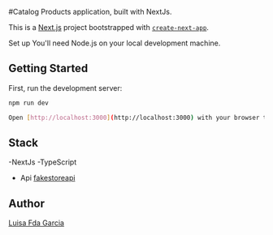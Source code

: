 #Catalog Products
application, built with NextJs.

This is a [Next.js](https://nextjs.org/) project bootstrapped with [`create-next-app`](https://github.com/vercel/next.js/tree/canary/packages/create-next-app).

Set up
You'll need Node.js on your local development machine.

## Getting Started

First, run the development server:

```bash
npm run dev

Open [http://localhost:3000](http://localhost:3000) with your browser to see the result.

```
## Stack 

-NextJs
-TypeScript
- Api [fakestoreapi](https://fakestoreapi.com/products/)

## Author
[Luisa Fda Garcia](https://github.com/Lfernanda2504)




